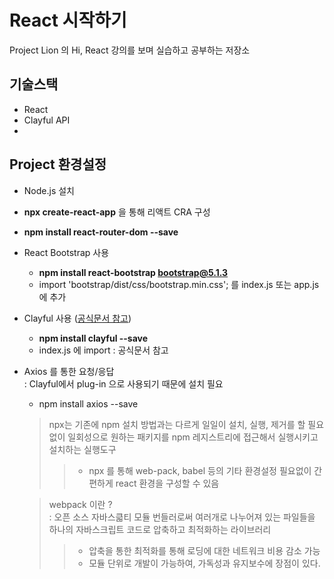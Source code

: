 # React 시작하기

Project Lion 의 Hi, React 강의를 보며 실습하고 공부하는 저장소

## 기술스택

- React
- Clayful API
-

## Project 환경설정

- Node.js 설치
- **npx create-react-app** 을 통해 리액트 CRA 구성
- **npm install react-router-dom --save**
- React Bootstrap 사용

  - **npm install react-bootstrap bootstrap@5.1.3**
  - import 'bootstrap/dist/css/bootstrap.min.css'; 를 index.js 또는 app.js 에 추가

- Clayful 사용 ([공식문서 참고](https://www.notion.so/ac4b1c6e6d3f4364974cd93120bf2b9d))

  - **npm install clayful --save**
  - index.js 에 import : 공식문서 참고

- Axios 를 통한 요청/응답  
  : Clayful에서 plug-in 으로 사용되기 때문에 설치 필요

  - npm install axios --save

  > npx는 기존에 npm 설치 방법과는 다르게 일일이 설치, 실행, 제거를 할 필요 없이 일회성으로 원하는 패키지를 npm 레지스트리에 접근해서 실행시키고 설치하는 실행도구
  >
  > > - npx 를 통해 web-pack, babel 등의 기타 환경설정 필요없이 간편하게 react 환경을 구성할 수 있음

  > webpack 이란 ?  
  >  : 오픈 소스 자바스큷티 모듈 번들러로써 여러개로 나누어져 있는 파일들을 하나의 자바스크립트 코드로 압축하고 최적화하는 라이브러리
  >
  > > - 압축을 통한 최적화를 통해 로딩에 대한 네트워크 비용 감소 가능
  > > - 모듈 단위로 개발이 가능하여, 가독성과 유지보수에 장점이 있다.
